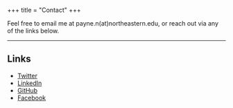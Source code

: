 +++
title = "Contact"
+++

Feel free to email me at payne.n(at)northeastern.edu, or reach out via any of the links below.

---

## Links

<ul class="share-icons">
<li><i class="fab fa-twitter"></i> <a href="https://www.twitter.com/nickisapayne" | absURL>Twitter </a>
</li>

<li><i class="fab fa-linkedin"></i> <a href="https://www.linkedin.com/in/ni-payne/" | absURL>LinkedIn </a>
</li>

<li><i class="fab fa-github"></i> <a href="https://github.com/nipayne" | absURL>GitHub </a></li>

<li><i class="fab fa-facebook"></i> <a href="https://www.facebook.com/nickisapayne" | absURL>Facebook </a></li>

</ul>
